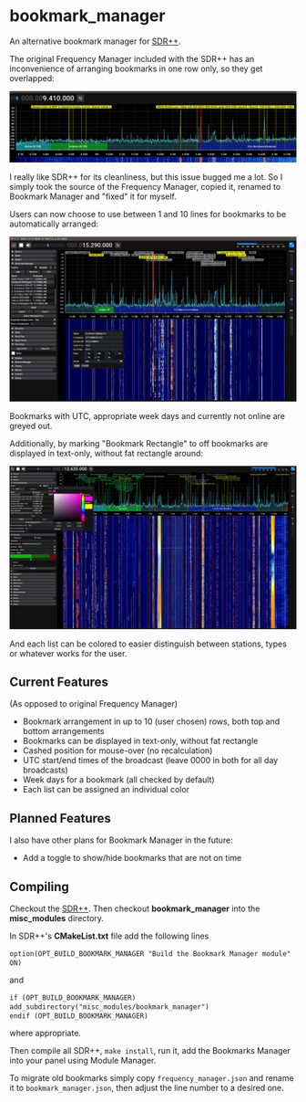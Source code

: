 # bookmark_manager

An alternative bookmark manager for [SDR++](https://github.com/AlexandreRouma/SDRPlusPlus).

The original Frequency Manager included with the SDR++ has an inconvenience of arranging bookmarks in one row only, so they get overlapped:

![Overlapping bookmarks in SDR++ Frequency Manager](screenshots/sdrpp-overlapped-bookmarks.png?raw=true "Overlapping bookmarks in SDR++ Frequency Manager")

I really like SDR++ for its cleanliness, but this issue bugged me a lot. So I simply took the source of the Frequency Manager, copied it, renamed to Bookmark Manager and "fixed" it for myself.

Users can now choose to use between 1 and 10 lines for bookmarks to be automatically arranged:

![Bookmark Manager arranges bookmarks in several rows](screenshots/sdrpp-bookmark-manager.png?raw=true "Bookmark Manager arranges bookmarks in several rows")

Bookmarks with UTC, appropriate week days and currently not online are greyed out.

Additionally, by marking "Bookmark Rectangle" to off bookmarks are displayed in text-only, without fat rectangle around:

![Bookmark Manager arranges bookmarks in several rows](screenshots/sdrpp-bookmark-manager-text.png?raw=true "Bookmark Manager arranges bookmarks in several rows")

And each list can be colored to easier distinguish between stations, types or whatever works for the user.


## Current Features

(As opposed to original Frequency Manager)

* Bookmark arrangement in up to 10 (user chosen) rows, both top and bottom arrangements
* Bookmarks can be displayed in text-only, without fat rectangle
* Cashed position for mouse-over (no recalculation)
* UTC start/end times of the broadcast (leave 0000 in both for all day broadcasts)
* Week days for a bookmark (all checked by default)
* Each list can be assigned an individual color

## Planned Features

I also have other plans for Bookmark Manager in the future:

* Add a toggle to show/hide bookmarks that are not on time

## Compiling

Checkout the [SDR++](https://github.com/AlexandreRouma/SDRPlusPlus). Then checkout **bookmark_manager** into the **misc_modules** directory.

In SDR++'s **CMakeList.txt** file add the following lines

```
option(OPT_BUILD_BOOKMARK_MANAGER "Build the Bookmark Manager module" ON)
```

and

```
if (OPT_BUILD_BOOKMARK_MANAGER)
add_subdirectory("misc_modules/bookmark_manager")
endif (OPT_BUILD_BOOKMARK_MANAGER)
```

where appropriate.

Then compile all SDR++, `make install`, run it, add the Bookmarks Manager into your panel using Module Manager.

To migrate old bookmarks simply copy `frequency_manager.json` and rename it to `bookmark_manager.json`, then adjust the line number to a desired one.


